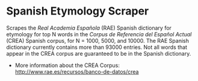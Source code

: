 # Spanish Etymology Scraper

Scrapes the *Real Academia Española* (RAE) Spanish dictionary for etymology for top N words in the *Corpus de Referencia del Español Actual* (CREA) Spanish corpus, for N = 1000, 5000, and 10000. The RAE Spanish dictionary currently contains more than 93000 entries. Not all words that appear in the CREA corpus are guaranteed to be in the Spanish dictionary.

* More information about the CREA Corpus: http://www.rae.es/recursos/banco-de-datos/crea
